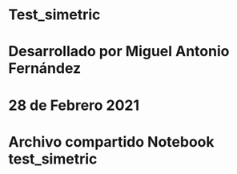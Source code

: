 # Test_simetric
# Desarrollado por Miguel Antonio Fernández
# 28 de Febrero 2021
# Archivo compartido Notebook test_simetric